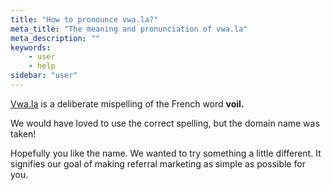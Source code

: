 ```yaml
---
title: "How to pronounce vwa.la?"
meta_title: "The meaning and pronunciation of vwa.la"
meta_description: ""
keywords:
    - user
    - help
sidebar: "user"
---
```


[Vwa.la](http://Vwa.la) is a deliberate mispelling of the French word **voil.**

We would have loved to use the correct spelling, but the domain name was taken! 

Hopefully you like the name. We wanted to try something a little different. It signifies our goal of making referral marketing as simple as possible for you.